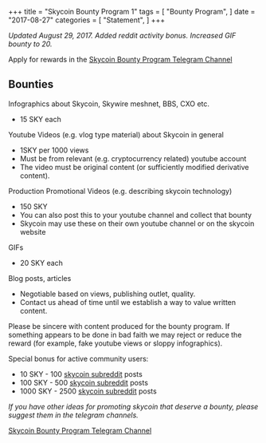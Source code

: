+++
title = "Skycoin Bounty Program 1"
tags = [
    "Bounty Program",
]
date = "2017-08-27"
categories = [
    "Statement",
]
+++

*Updated August 29, 2017. Added reddit activity bonus. Increased GIF bounty to 20.*

Apply for rewards in the [Skycoin Bounty Program Telegram Channel](https://t.me/skycoinbounty)

## Bounties

Infographics about Skycoin, Skywire meshnet, BBS, CXO etc.

* 15 SKY each

Youtube Videos (e.g. vlog type material) about Skycoin in general

* 1SKY per 1000 views
* Must be from relevant (e.g. cryptocurrency related) youtube account
* The video must be original content (or sufficiently modified derivative content).

Production Promotional Videos (e.g. describing skycoin technology)

* 150 SKY
* You can also post this to your youtube channel and collect that bounty
* Skycoin may use these on their own youtube channel or on the skycoin website

GIFs

* 20 SKY each

Blog posts, articles

* Negotiable based on views, publishing outlet, quality.
* Contact us ahead of time until we establish a way to value written content.

Please be sincere with content produced for the bounty program.
If something appears to be done in bad faith we may reject or reduce the reward (for example, fake youtube views or sloppy infographics).

Special bonus for active community users:

* 10 SKY - 100 [skycoin subreddit](https://reddit.com/r/skycoinproject) posts
* 100 SKY - 500 [skycoin subreddit](https://reddit.com/r/skycoinproject) posts
* 1000 SKY - 2500 [skycoin subreddit](https://reddit.com/r/skycoinproject) posts

*If you have other ideas for promoting skycoin that deserve a bounty, please suggest them in the telegram channels.*

[Skycoin Bounty Program Telegram Channel](https://t.me/skycoinbounty)
